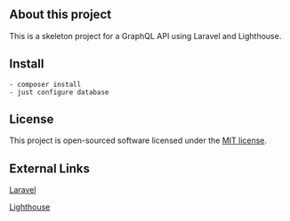 ## About this project

This is a skeleton project for a GraphQL API using Laravel and Lighthouse.

## Install
    - composer install
    - just configure database


## License

This project is open-sourced software licensed under the [MIT license](https://opensource.org/licenses/MIT).

## External Links

[Laravel](https://laravel.com/)

[Lighthouse](https://lighthouse-php.com/)